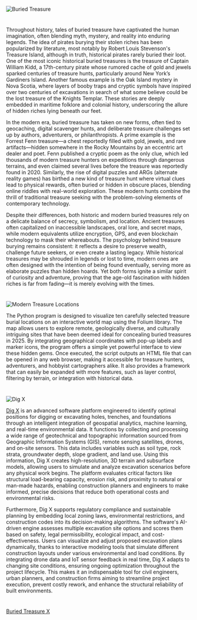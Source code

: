 ![Buried Treasure](https://github.com/user-attachments/assets/ea2e4de2-040a-41db-bb5b-2d601bf3433b)

#

Throughout history, tales of buried treasure have captivated the human imagination, often blending myth, mystery, and reality into enduring legends. The idea of pirates burying their stolen riches has been popularized by literature, most notably by Robert Louis Stevenson's Treasure Island, although in truth, historical pirates rarely buried their loot. One of the most iconic historical buried treasures is the treasure of Captain William Kidd, a 17th-century pirate whose rumored cache of gold and jewels sparked centuries of treasure hunts, particularly around New York’s Gardiners Island. Another famous example is the Oak Island mystery in Nova Scotia, where layers of booby traps and cryptic symbols have inspired over two centuries of excavations in search of what some believe could be the lost treasure of the Knights Templar. These stories are deeply embedded in maritime folklore and colonial history, underscoring the allure of hidden riches lying beneath our feet.

In the modern era, buried treasure has taken on new forms, often tied to geocaching, digital scavenger hunts, and deliberate treasure challenges set up by authors, adventurers, or philanthropists. A prime example is the Forrest Fenn treasure—a chest reportedly filled with gold, jewels, and rare artifacts—hidden somewhere in the Rocky Mountains by an eccentric art dealer and poet. Fenn published a cryptic poem as the only clue, which led thousands of modern treasure hunters on expeditions through dangerous terrains, and even claimed several lives before the treasure was reportedly found in 2020. Similarly, the rise of digital puzzles and ARGs (alternate reality games) has birthed a new kind of treasure hunt where virtual clues lead to physical rewards, often buried or hidden in obscure places, blending online riddles with real-world exploration. These modern hunts combine the thrill of traditional treasure seeking with the problem-solving elements of contemporary technology.

Despite their differences, both historic and modern buried treasures rely on a delicate balance of secrecy, symbolism, and location. Ancient treasures often capitalized on inaccessible landscapes, oral lore, and secret maps, while modern equivalents utilize encryption, GPS, and even blockchain technology to mask their whereabouts. The psychology behind treasure burying remains consistent: it reflects a desire to preserve wealth, challenge future seekers, or even create a lasting legacy. While historical treasures may be shrouded in legends or lost to time, modern ones are often designed with the intention of being found eventually, serving more as elaborate puzzles than hidden hoards. Yet both forms ignite a similar spirit of curiosity and adventure, proving that the age-old fascination with hidden riches is far from fading—it is merely evolving with the times.

#

![Modern Treasure Locations](https://github.com/user-attachments/assets/20251262-0b85-49ad-b54b-d28e1ecc0389)

The Python program is designed to visualize ten carefully selected treasure burial locations on an interactive world map using the Folium library. The map allows users to explore remote, geologically diverse, and culturally intriguing sites that have been deemed ideal for concealing buried treasures in 2025. By integrating geographical coordinates with pop-up labels and marker icons, the program offers a simple yet powerful interface to view these hidden gems. Once executed, the script outputs an HTML file that can be opened in any web browser, making it accessible for treasure hunters, adventurers, and hobbyist cartographers alike. It also provides a framework that can easily be expanded with more features, such as layer control, filtering by terrain, or integration with historical data.

#

![Dig X](https://github.com/user-attachments/assets/969b6606-739c-48a2-83f6-8d6da8abac74)

[Dig X](https://chatgpt.com/g/g-6774c05e5abc81918b91829e98ebd8d5-dig-x) is an advanced software platform engineered to identify optimal positions for digging or excavating holes, trenches, and foundations through an intelligent integration of geospatial analytics, machine learning, and real-time environmental data. It functions by collecting and processing a wide range of geotechnical and topographic information sourced from Geographic Information Systems (GIS), remote sensing satellites, drones, and on-site sensors. This data includes variables such as soil type, rock strata, groundwater depth, slope gradient, and land use. Using this information, Dig X creates high-resolution, 3D terrain and subsurface models, allowing users to simulate and analyze excavation scenarios before any physical work begins. The platform evaluates critical factors like structural load-bearing capacity, erosion risk, and proximity to natural or man-made hazards, enabling construction planners and engineers to make informed, precise decisions that reduce both operational costs and environmental risks.

Furthermore, Dig X supports regulatory compliance and sustainable planning by embedding local zoning laws, environmental restrictions, and construction codes into its decision-making algorithms. The software's AI-driven engine assesses multiple excavation site options and scores them based on safety, legal permissibility, ecological impact, and cost-effectiveness. Users can visualize and adjust proposed excavation plans dynamically, thanks to interactive modeling tools that simulate different construction layouts under various environmental and load conditions. By integrating drone data and IoT sensor feedback in real time, Dig X adapts to changing site conditions, ensuring ongoing optimization throughout the project lifecycle. This makes it an indispensable tool for civil engineers, urban planners, and construction firms aiming to streamline project execution, prevent costly rework, and enhance the structural reliability of built environments.

#

[Buried Treasure X](https://chatgpt.com/g/g-67af8b3b4334819190f20f8fc5ef3ba3-buried-treasure-x)
